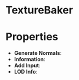 # TextureBaker


# Properties

- **Generate Normals**: 
- **Information**: 
- **Add Input**: 
- **LOD Info**: 



